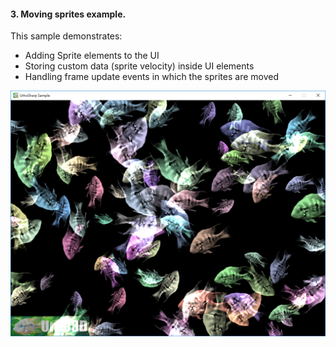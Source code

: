 #### 3. Moving sprites example.

This sample demonstrates:
- Adding Sprite elements to the UI
- Storing custom data (sprite velocity) inside UI elements
- Handling frame update events in which the sprites are moved

![Screenshot](Screenshot.png)
